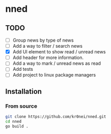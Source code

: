 # nned

## TODO

- [ ] Group news by type of news
- [ ] Add a way to filter / search news
- [x] Add UI element to show read / unread news
- [ ] Add header for more information.
- [ ] Add a way to mark / unread news as read
- [ ] Add tests
- [ ] Add project to linux package managers

## Installation

### From source

```bash
git clone https://github.com/kr0nei/nned.git
cd nned
go build .
```

